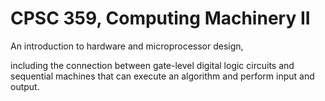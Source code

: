 # CPSC 359, Computing Machinery II

An introduction to hardware and microprocessor design, 

including the connection between gate-level digital logic circuits and sequential machines that can execute an algorithm and perform input and output.

